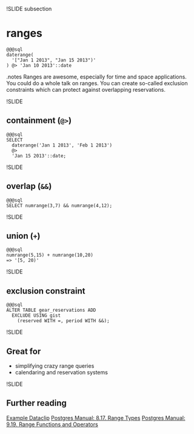 !SLIDE subsection
# ranges
    @@@sql
    daterange(
      '["Jan 1 2013", "Jan 15 2013")'
    ) @> 'Jan 10 2013'::date

.notes Ranges are awesome, especially for time and space applications. You could do a whole talk on ranges. You can create so-called exclusion constraints which can protect against overlapping reservations.

!SLIDE
## containment (`@>`)
    @@@sql
    SELECT 
      daterange('Jan 1 2013', 'Feb 1 2013') 
      @> 
      'Jan 15 2013'::date;

!SLIDE
## overlap (`&&`)
    @@@sql
    SELECT numrange(3,7) && numrange(4,12);

!SLIDE
## union (`+`)
    @@@sql
    numrange(5,15) + numrange(10,20)
    => '[5, 20)'

!SLIDE
## exclusion constraint
    @@@sql
    ALTER TABLE gear_reservations ADD
      EXCLUDE USING gist 
        (reserved WITH =, period WITH &&);

!SLIDE
## Great for

* simplifying crazy range queries
* calendaring and reservation systems


!SLIDE
## Further reading

[Example Dataclip](https://dataclips.heroku.com/xsfcgdnzcjqabukvdfuibebsxnwp)
[Postgres Manual: 8.17. Range Types](http://www.postgresql.org/docs/devel/static/rangetypes.html)
[Postgres Manual: 9.19. Range Functions and Operators](http://www.postgresql.org/docs/9.2/static/functions-range.html)
